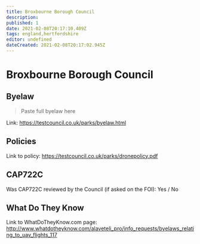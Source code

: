 ```yaml
---
title: Broxbourne Borough Council
description:
published: 1
date: 2021-02-08T20:17:10.409Z
tags: england,hertfordshire
editor: undefined
dateCreated: 2021-02-08T20:17:02.945Z
---
```


# Broxbourne Borough Council


## Byelaw
> Paste full byelaw here

Link:
https://testcouncil.co.uk/parks/byelaw.html

## Policies
Link to policy:
https://testcouncil.co.uk/parks/dronepolicy.pdf

## CAP722C

Was CAP722C reviewed by the Council (if asked on the FOI): Yes / No

## What Do They Know

Link to WhatDoTheyKnow.com page:
http://www.whatdotheyknow.com/alaveteli_pro/info_requests/byelaws_relating_to_uav_flights_117

